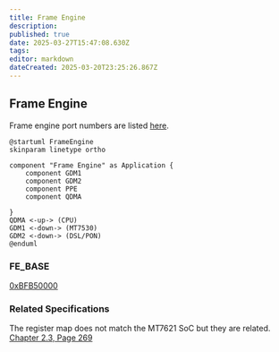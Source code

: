 ```yaml
---
title: Frame Engine
description: 
published: true
date: 2025-03-27T15:47:08.630Z
tags: 
editor: markdown
dateCreated: 2025-03-20T23:25:26.867Z
---
```


## Frame Engine

Frame engine port numbers are listed [here](https://github.com/cjdelisle/EN751221-Linux26/blob/master/tclinux_phoenix/modules/private/fe/en7512/fe_reg_en7512.h#L696).



```plantuml
@startuml FrameEngine
skinparam linetype ortho

component "Frame Engine" as Application {
    component GDM1
    component GDM2
    component PPE
    component QDMA
    
}
QDMA <-up-> (CPU)
GDM1 <-down-> (MT7530)
GDM2 <-down-> (DSL/PON)
@enduml

```

### FE_BASE

[0xBFB50000](https://github.com/cjdelisle/EN751221-Linux26/blob/master/tclinux_phoenix/modules/private/ether/en7512/eth_en7512.h#L53)



### Related Specifications
The register map does not match the MT7621 SoC but they are related.
[Chapter 2.3, Page 269](https://www.scribd.com/document/741583707/MT7621-ProgrammingGuide-DMAs-V1-1)